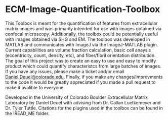 # ECM-Image-Quantification-Toolbox
This Toolbox is meant for the quantification of features from extracellular matrix images and was primarily intended for use with images obtained via confocal microscopy. Additionally, the toolbox could be potentially useful with images obtained via SHG and EM. The toolbox was developed in MATLAB and communicates with ImageJ via the ImageJ-MATLAB plugin. Current capabilities are volume fraction calculation, basic cell anaysis (eccentricity, count, density, etc), and fiber/fibril orientation distribution. The goal of this project was to create an easy to use and easy to modify product which could quantify characteristcs from large batches of images. If you have any issues, please make a ticket and/or email Daniel.Deuel@colorado.edu. Finally, if you make any changes/improvments to the code it would be greatly appreciated if you made a pull request to make it avalible to everyone.

Developed in the University of Colorado Boulder Extracellular Matrix Laboratory by Daniel Deuel with advising from Dr. Callan Luetkemeyer and Dr. Tyler Tuttle. Citations for the plugins used in the toolbox can be found in the !READ_ME folder. 
